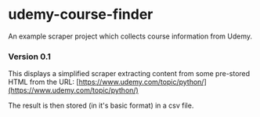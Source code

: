 # udemy-course-finder

An example scraper project which collects course information from Udemy.

### Version 0.1

This displays a simplified scraper extracting content from some pre-stored HTML from the URL:
[https://www.udemy.com/topic/python/](https://www.udemy.com/topic/python/)

The result is then stored (in it's basic format) in a csv file. 